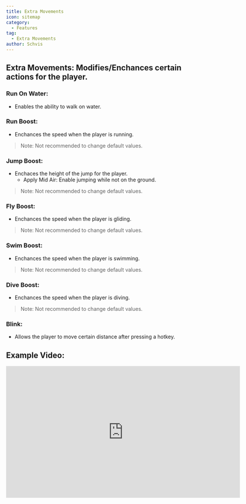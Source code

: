 ```yaml
---
title: Extra Movements
icon: sitemap
category:
  - Features
tag:
  - Extra Movements
author: Schvis
---
```


## Extra Movements: Modifies/Enchances certain actions for the player.
### Run On Water:
- Enables the ability to walk on water.
### Run Boost:
- Enchances the speed when the player is running.
> Note: Not recommended to change default values.
### Jump Boost:
- Enchaces the height of the jump for the player.
    - Apply Mid Air: Enable jumping while not on the ground.
> Note: Not recommended to change default values.
### Fly Boost:
- Enchances the speed when the player is gliding.
> Note: Not recommended to change default values.
### Swim Boost: 
- Enchances the speed when the player is swimming.
> Note: Not recommended to change default values.
### Dive Boost:
- Enchances the speed when the player is diving.
> Note: Not recommended to change default values.
### Blink:
- Allows the player to move certain distance after pressing a hotkey.

## Example Video:

<iframe width="640" height="360" src="https://www.youtube.com/embed/wMd9icqhFQg?list=PL5eI1Tb64p56g27qfYk7VuFTz4FK6YrKa" title="Korepi - Extra Movement (Sponsor)" frameborder="0" allow="accelerometer; autoplay; clipboard-write; encrypted-media; gyroscope; picture-in-picture; web-share" allowfullscreen></iframe>